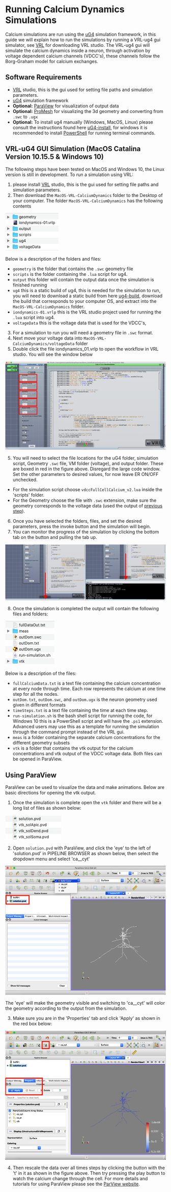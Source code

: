 # Running Calcium Dynamics Simulations
Calcium simulations are run using the [uG4](https://github.com/UG4) simulation framework, in this guide we will explain how to run the simulations by 
running a VRL-ug4 gui simulator, see [VRL](https://vrl-studio.mihosoft.eu/) for downloading VRL studio. 
The VRL-ug4 gui will simulate the calcium dynamics inside a neuron, through activation by voltage dependent calcium channels (VDCC's), these channels follow the Borg-Graham model for calcium exchanges.

## Software Requirements
* [VRL](https://vrl-studio.mihosoft.eu/) studio, this is the gui used for setting file paths and simulation parameters.
* [uG4](https://github.com/UG4) simulation framework
* **Optional:** [ParaView](https://www.paraview.org/download/) for visualization of output data
* **Optional:** [ProMesh](http://www.promesh3d.com/) for visualizing the 3d geometry and converting from <code>.swc</code> to <code>.ugx</code>
* **Optional:** To install ug4 manually (Windows, MacOS, Linux) please consult the instructions found here [uG4-install](https://github.com/UG4/ughub), for windows it is recommended to install [PowerShell](https://docs.microsoft.com/en-us/powershell/scripting/install/installing-powershell?view=powershell-7) for running terminal commands.

## VRL-uG4 GUI Simulation (MacOS Catalina Version 10.15.5 & Windows 10)
The following steps have been tested on MacOS and Windows 10, the Linux version is still in development.
To run a simulation using VRL:
1. please install [VRL](https://vrl-studio.mihosoft.eu/) studio, this is the gui used for setting file paths and simulation parameters. 
2. Then download the <code>MacOS-VRL-CalciumDynamics</code> folder to the Desktop of your computer.
The folder <code>MacOS-VRL-CalciumDynamics</code> has the following contents

![vrlfiles](images/vrlfiles.png)

Below is a description of the folders and files:
  - <code>geometry</code> is the folder that contains the <code>.swc</code> geometry file
  - <code>scripts</code> is the folder containing the <code>.lua</code> script for ug4.
  - <code>output</code> this folder will contain the output data once the simulation is finished running
  - <code>ug4</code> this is a static build of ug4, this is needed for the simulation to run, you will need to download a static build from here [ug4-build](http://doi.org/10.5281/zenodo.3995132), download the build that corresponds to your computer OS, and extract into the <code>MacOS-VRL-CalciumDynamics</code> folder.
  - <code>iondynamics-01.vrlp</code> this is the VRL studio project used for running the <code>.lua</code> script into ug4. 
  - <code>voltageData</code> this is the voltage data that is used for the VDCC's, 

3. For a simulation to run you will need a geometry file in <code>.swc</code> format.
4. Next move your voltage data into <code>MacOS-VRL-CalciumDynamics/voltageData</code> folder
4. Double click the file iondynamics_01.vrlp to open the workflow in VRL studio. You will see the window below
	
<img src="images/vrlwindow.png" alt="drawing" width="1000"/>

5. You will need to select the file locations for the uG4 folder, simulation script, Geometry <code>.swc</code> file, VM folder (voltage), and output folder. 
These are boxed in red in the figure above. Disregard the large code window. Set the other parameters to desired values, for now leave ER ON/OFF unchecked.
  - For the simulation script choose <code>vdccFullCellCalcium\_v2.lua</code> inside the 'scripts' folder.
  - For the Geometry choose the file with <code>.swc</code> extension, make sure the geometry corresponds to the voltage data (used the output of [previous step](../7_NEURON_UG4_Interface)).
6. Once you have selected the folders, files, and set the desired parameters, press the invoke button and the simulation will begin.
7. You can  monitor the progress of the simulation by clicking the bottom tab on the button and pulling the tab up.

![vrlwindows2](images/vrlwindow2.png)

8. Once the simulation is completed the output will contain the following files and folders:

![outputfolder](images/output.png)

Below is a description of the files:
  - <code>fullCalciumData.txt</code> is a text file containing the calcium concentration at every node through time. Each row represents the calcium at one time step for all the nodes.
  - <code>outDom.txt</code>, <code>outDom.swc</code>, and <code>outDom.ugx</code> is the neuron geometry used given in different formats
  - <code>timeSteps.txt</code> is a text file containing the time at each time step.
  - <code>run-simulation.sh</code> is the bash shell script for running the code, for Windows 10 this is a PowerShell script and will have the <code>.ps1</code> extension. Advanced users may use this as a template for running the simulation through the command prompt instead of the VRL gui.
  - <code>meas</code> is a folder containing the separate calcium concentrations for the different geometry subsets
  - <code>vtk</code> is a folder that contains the vtk output for the calcium concentrations and vtk output of the VDCC voltage data. Both files can be opened in ParaView.

## Using ParaView
ParaView can be used to visualize the data and make animations. Below are basic directions for opening the vtk output.
1. Once the simulation is complete open the <code>vtk</code> folder and there will be a long list of files as shown below:

![vtkfolder](images/vtkpic.png)

2. Open <code>solution.pvd</code> with ParaView, and click the 'eye' to the left of 'solution.pvd' in PIPELINE BROWSER as shown below, then select the dropdown menu and select 'ca__cyt'

![p1](images/paraview1pic.png)

The 'eye' will make the geometry visible and switching to 'ca__cyt' will color the geometry according to the output from the simulation.

3. Make sure you are in the 'Properties' tab and click 'Apply' as shown in the red box below: 

![p2](images/paraview2pic.png)

4. Then rescale the data over all times steps by clicking the button with the 't' in it as shown in the figure above. Then try pressing the play button to watch the calcium change through the cell.
For more details and tutorials for using ParaView please see the [ParView website](https://www.paraview.org/paraview-guide/).



